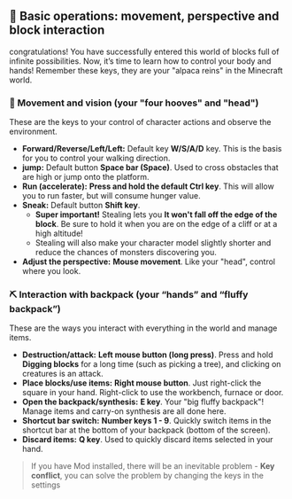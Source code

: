 ## 🏃 Basic operations: movement, perspective and block interaction



congratulations! You have successfully entered this world of blocks full of infinite possibilities. Now, it’s time to learn how to control your body and hands! Remember these keys, they are your "alpaca reins" in the Minecraft world.



### 🧭 Movement and vision (your "four hooves" and "head")



These are the keys to your control of character actions and observe the environment.

- **Forward/Reverse/Left/Left:** Default key **W/S/A/D** key. This is the basis for you to control your walking direction.
- **jump:** Default button **Space bar (Space)**. Used to cross obstacles that are high or jump onto the platform.
- **Run (accelerate):** **Press and hold the default Ctrl key**. This will allow you to run faster, but will consume hunger value.
- **Sneak:** Default button **Shift key**.
  - **Super important!** Stealing lets you **It won't fall off the edge of the block**. Be sure to hold it when you are on the edge of a cliff or at a high altitude!
  - Stealing will also make your character model slightly shorter and reduce the chances of monsters discovering you.
- **Adjust the perspective:** **Mouse movement**. Like your "head", control where you look.



### ⛏️ Interaction with backpack (your “hands” and “fluffy backpack”)



These are the ways you interact with everything in the world and manage items.

- **Destruction/attack:** **Left mouse button (long press)**. Press and hold **Digging blocks** for a long time (such as picking a tree), and clicking on creatures is an attack.
- **Place blocks/use items:** **Right mouse button**. Just right-click the square in your hand. Right-click to use the workbench, furnace or door.
- **Open the backpack/synthesis:** **E key**. Your "big fluffy backpack"! Manage items and carry-on synthesis are all done here.
- **Shortcut bar switch:** **Number keys 1 - 9**. Quickly switch items in the shortcut bar at the bottom of your backpack (bottom of the screen).
- **Discard items:** **Q key**. Used to quickly discard items selected in your hand.



> If you have Mod installed, there will be an inevitable problem - **Key conflict**, you can solve the problem by changing the keys in the settings